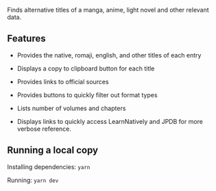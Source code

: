 Finds alternative titles of a manga, anime, light novel and other relevant data.

## Features

- Provides the native, romaji, english, and other titles of each entry

- Displays a copy to clipboard button for each title

- Provides links to official sources

- Provides buttons to quickly filter out format types

- Lists number of volumes and chapters

- Displays links to quickly access LearnNatively and JPDB for more verbose reference.

## Running a local copy

Installing dependencies: `yarn`

Running: `yarn dev`

